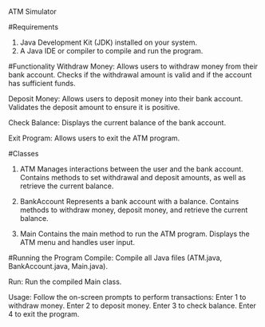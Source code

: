 ATM Simulator

#Requirements
1. Java Development Kit (JDK) installed on your system.
2. A Java IDE or compiler to compile and run the program.

#Functionality
Withdraw Money:
    Allows users to withdraw money from their bank account.
    Checks if the withdrawal amount is valid and if the account has sufficient funds.

Deposit Money:
    Allows users to deposit money into their bank account.
    Validates the deposit amount to ensure it is positive.

Check Balance:
    Displays the current balance of the bank account.

Exit Program:
    Allows users to exit the ATM program.

#Classes
1. ATM
    Manages interactions between the user and the bank account.
    Contains methods to set withdrawal and deposit amounts, as well as retrieve the current balance.

2. BankAccount
    Represents a bank account with a balance.
    Contains methods to withdraw money, deposit money, and retrieve the current balance.

3. Main
    Contains the main method to run the ATM program.
    Displays the ATM menu and handles user input.

#Running the Program
Compile:
    Compile all Java files (ATM.java, BankAccount.java, Main.java).

Run:
    Run the compiled Main class.

Usage:
    Follow the on-screen prompts to perform transactions:
        Enter 1 to withdraw money.
        Enter 2 to deposit money.
        Enter 3 to check balance.
        Enter 4 to exit the program.
